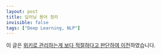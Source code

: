 ```yaml
---
layout: post
title: 딥러닝 용어 정리
invisible: false
tags: ["Deep Learning, NLP"]
---
```


이 글은 [위키로 관리하는게 보다 적절하다고 판단하여 이전](https://github.com/likejazz/likejazz.github.io/wiki/%EB%94%A5%EB%9F%AC%EB%8B%9D)하였습니다.